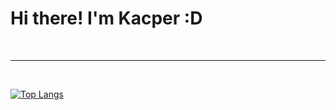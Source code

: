 <h1>Hi there! I'm Kacper :D</h1>
<br/>
<hr/>
<br/>

[![Top Langs](https://github-readme-stats.vercel.app/api/top-langs/?username=KacperNlp)](https://github.com/anuraghazra/github-readme-stats)



<!--
**KacperNlp/KacperNlp** is a ✨ _special_ ✨ repository because its `README.md` (this file) appears on your GitHub profile.

Here are some ideas to get you started:

- 🔭 I’m currently working on ...
- 🌱 I’m currently learning ...
- 👯 I’m looking to collaborate on ...
- 🤔 I’m looking for help with ...
- 💬 Ask me about ...
- 📫 How to reach me: ...
- 😄 Pronouns: ...
- ⚡ Fun fact: ...
-->
